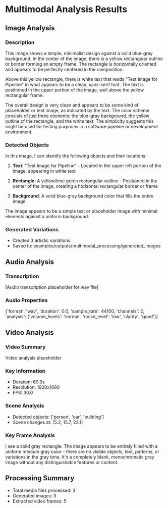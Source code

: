 # Multimodal Analysis Results

## Image Analysis

### Description
This image shows a simple, minimalist design against a solid blue-gray background. In the center of the image, there is a yellow rectangular outline or border forming an empty frame. The rectangle is horizontally oriented and appears to be perfectly centered in the composition.

Above this yellow rectangle, there is white text that reads "Test Image for Pipeline" in what appears to be a clean, sans-serif font. The text is positioned in the upper portion of the image, well above the yellow rectangular frame.

The overall design is very clean and appears to be some kind of placeholder or test image, as indicated by the text. The color scheme consists of just three elements: the blue-gray background, the yellow outline of the rectangle, and the white text. The simplicity suggests this might be used for testing purposes in a software pipeline or development environment.

### Detected Objects
In this image, I can identify the following objects and their locations:

1. **Text**: "Test Image for Pipeline" - Located in the upper left portion of the image, appearing in white text

2. **Rectangle**: A yellow/lime green rectangular outline - Positioned in the center of the image, creating a horizontal rectangular border or frame

3. **Background**: A solid blue-gray background color that fills the entire image

The image appears to be a simple test or placeholder image with minimal elements against a uniform background.

### Generated Variations
- Created 3 artistic variations
- Saved to: examples/outputs/multimodal_processing/generated_images

## Audio Analysis

### Transcription
[Audio transcription placeholder for wav file]

### Audio Properties
{'format': 'wav', 'duration': 0.0, 'sample_rate': 44100, 'channels': 2, 'analysis': {'volume_levels': 'normal', 'noise_level': 'low', 'clarity': 'good'}}

## Video Analysis

### Video Summary
Video analysis placeholder

### Key Information
- Duration: 60.0s
- Resolution: 1920x1080
- FPS: 30.0

### Scene Analysis
- Detected objects: ['person', 'car', 'building']
- Scene changes at: [5.2, 15.7, 23.1]

### Key Frame Analysis
I see a solid gray rectangle. The image appears to be entirely filled with a uniform medium gray color - there are no visible objects, text, patterns, or variations in the gray tone. It's a completely blank, monochromatic gray image without any distinguishable features or content.

## Processing Summary
- Total media files processed: 3
- Generated images: 3
- Extracted video frames: 5
